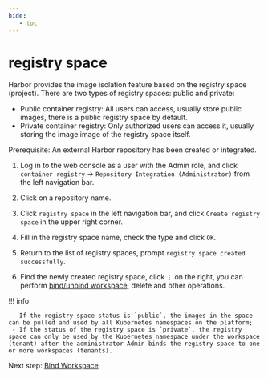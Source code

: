 ```yaml
---
hide:
   - toc
---
```


# registry space

Harbor provides the image isolation feature based on the registry space (project). There are two types of registry spaces: public and private:

- Public container registry: All users can access, usually store public images, there is a public registry space by default.
- Private container registry: Only authorized users can access it, usually storing the image image of the registry space itself.

Prerequisite: An external Harbor repository has been created or integrated.

1. Log in to the web console as a user with the Admin role, and click `container registry` -> `Repository Integration (Administrator)` from the left navigation bar.

     

1. Click on a repository name.

     

1. Click `registry space` in the left navigation bar, and click `Create registry space` in the upper right corner.

     

1. Fill in the registry space name, check the type and click `OK`.

     

1. Return to the list of registry spaces, prompt `registry space created successfully`.

     

1. Find the newly created registry space, click `⋮` on the right, you can perform [bind/unbind workspace](./bind-to-ws.md), delete and other operations.

     

!!! info

     - If the registry space status is `public`, the images in the space can be pulled and used by all Kubernetes namespaces on the platform;
     - If the status of the registry space is `private`, the registry space can only be used by the Kubernetes namespace under the workspace (tenant) after the administrator Admin binds the registry space to one or more workspaces (tenants).

Next step: [Bind Workspace](./bind-to-ws.md)